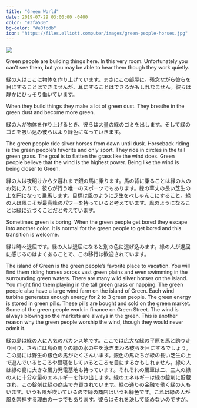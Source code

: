 ```yaml
---
title: "Green World"
date: 2019-07-29 03:00:00 -0400
color: "#3fa530"
bg-color: "#e0fcdb"
icon: "https://files.elliott.computer/images/green-people-horses.jpg"
---
```


![](https://files.elliott.computer/images/green-people-horses.jpg)

Green people are building things here. In this very room. Unfortunately you can’t see them, but you may be able to hear them though they work quietly. 

緑の人はここに物体を作り上げています。まさにこの部屋に。残念ながら彼らを目にすることはできませんが、耳にすることはできるかもしれなません。彼らは静かにひっそり働いています。

When they build things they make a lot of green dust. They breathe in the green dust and become more green.

緑の人が物体を作り上げるとき、彼らは大量の緑のゴミを出します。そして緑のゴミを吸い込み彼らはより緑色になっていきます。

The green people ride silver horses from dawn until dusk. Horseback riding is the green people’s favorite and only sport. They ride in circles in the tall green grass. The goal is to flatten the grass like the wind does. Green people believe that the wind is the highest power. Being like the wind is being closer to Green.

緑の人は夜明けから夕暮れまで銀の馬に乗ります。馬の背に乗ることは緑の人のお気に入りで、彼らが行う唯一のスポーツでもあります。緑の草丈の長い芝生の上を円になって乗馬します。目標は風のように芝生をぺしゃんこにすること。緑の人は風こそが最高峰のパワーを持っていると考えています。風のようになることは緑に近づくことだと考えています。 

Sometimes green is boring. When the green people get bored they escape into another color. It is normal for the green people to get bored and this transition is welcome. 

緑は時々退屈です。緑の人は退屈になると別の色に逃げ込みます。緑の人が退屈に感じるのはよくあることで、この移行は歓迎されています。

The island of Green is the green people’s favorite place to vacation. You will find them riding horses across vast green plains and even swimming in the surrounding green waters. There are many wild silver horses on the island. You might find them playing in the tall green grass or napping. The green people also have a large wind farm on the island of Green. Each wind turbine generates enough energy for 2 to 3 green people. The green energy is stored in green pills. These pills are bought and sold on the green market. Some of the green people work in finance on Green Street. The wind is always blowing so the markets are always in the green. This is another reason why the green people worship the wind, though they would never admit it.

緑の島は緑の人に人気のバカンス地です。ここでは広大な緑の平原を馬と跨り走り回り、さらには島の周りの緑の水の中を泳ぎまわる彼らを目にするでしょう。この島には野生の銀色の馬がたくさんいます。銀色の馬たちが緑の長い芝生の上で遊んでいるところや昼寝をしているところを目にするかもしれません。緑の人は緑の島に大きな風力発電基地も持っています。それぞれの風車は二、三人の緑の人に十分な量のエネルギーを作り出します。緑のエネルギーは緑の錠剤に貯蔵され、この錠剤は緑の商店で売買されています。緑の通りの金融で働く緑の人もいます。いつも風が吹いているので緑の商店はいつも緑色です。これは緑の人が風を崇拝する理由の一つでもあります。彼らはそれを決して認めないのですが。 
